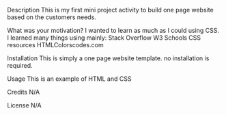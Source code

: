Description
This is my first mini project activity to build one page website based on the customers needs.  

What was your motivation?
I wanted to learn as much as I could using CSS.  I learned many things using mainly: 
    Stack Overflow
    W3 Schools CSS resources
    HTMLColorscodes.com

Installation
This is simply a one page website template.  no installation is required.  

Usage
This is an example of HTML and CSS 

Credits
N/A

License
N/A